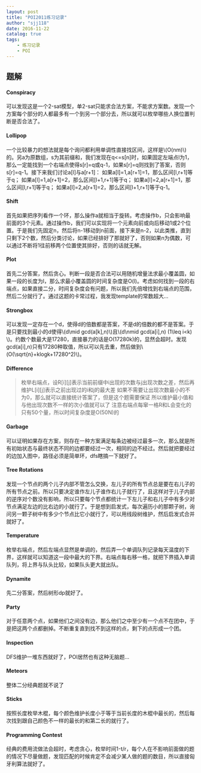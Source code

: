 ```yaml
---
layout: post
title: "POI2011练习记录"
author: "sjj118"
date: 2016-11-22
catalog: true
tags:
    - 练习记录
    - POI
---
```



## 题解


#### Conspiracy
可以发现这是一个2-sat模型，单2-sat只能求合法方案，不能求方案数。发现一个方案每个部分的人都最多有一个到另一个部分去，所以就可以枚举哪些人换位置判断是否合法了。

#### Lollipop
一个比较暴力的想法就是每个询问都利用单调性直接找区间，这样是\\(O(nm)\\)的。另a为原数组，s为其前缀和，我们发现在q<=s[n]时，如果固定左端点l为1，那么一定能找到一个右端点使得s[r]=q或q-1，如果s[r]=q则找到了答案，否则s[r]=q-1。接下来我们讨论a[l]与a[r+1]：
如果a[l]=1,a[r+1]=1，那么区间[l,r+1]等于q；
如果a[l]=1,a[r+1]=2，那么区间[l+1,r+1]等于q；
如果a[l]=2,a[r+1]=1，那么区间[l,r+1]等于q；
如果a[l]=2,a[r+1]=2，那么区间[l+1,r+1]等于q-1。


#### Shift
首先如果把序列看作一个环，那么操作a就相当于旋转。考虑操作b，只会影响最前面的3个元素。通过操作b，我们可以实现将一个元素向前或向后移动1或2个位置。于是我们先固定n，然后将n-1移动到n前面，接下来是n-2，以此类推，直到只剩下2个数，然后分类讨论，如果已经排好了那就好了，否则如果n为偶数，可以通过不断将1往前移两个位置使其排好，否则的话就无解。

#### Plot
首先二分答案，然后贪心。判断一段是否合法可以用随机增量法求最小覆盖圆，如果一段的长度为l，那么求最小覆盖圆的时间复杂度是O(l)。考虑如何找到一段的右端点，如果直接二分，时间复杂度会有问题，所以我们先倍增找到右端点的范围，然后二分就行了。通过这题的卡常过程，我发现template的常数超大...

#### Strongbox

可以发现一定存在一个d，使得d的倍数都是答案，不是d的倍数的都不是答案。于是只要找到最小的d使得\\(d\mid gcd(a[k],n)\\)且\\(d\nmid gcd(a[i],n) (1\leq i<k) \\)。约数个数最大是17280，直接暴力的话是O(17280k)的，显然会超时。发现gcd(a[i],n)只有17280种取值，所以可以先去重，然后做到\\(O(\sqrt{n}+klogk+17280^2)\\)。

#### Difference

> 枚举右端点，设R[i][j]表示当前前缀中i出现的次数与j出现次数之差，然后再维护L[i][j]表示之前出现过的i和j的最大差
> 如果不需要让出现次数最小的不为0，那么就可以直接统计答案了，但是这个题需要保证
> 所以维护最小值和与他出现次数不一样的次小值就可以了
> 注意右端点每窜一格R和L会变化的只有50个量，所以时间复杂度是O(50N)的

#### Garbage
可以证明如果存在方案，则存在一种方案满足每条边被经过最多一次，那么就是所有初始状态与最终状态不同的边都要经过一次，相同的边不经过。然后就把要经过的边加入图中，路径必须是简单环，dfs瞎搞一下就好了。

#### Tree Rotations
发现一个节点的两个儿子内部不管怎么交换，左儿子的所有节点总是要在右儿子的所有节点之前。所以只要决定谁作左儿子谁作右儿子就行了，且这样对于儿子内部的逆序对个数没有影响，所以只要每个节点都统计一下左儿子和右儿子中有多少对节点满足左边的比右边的小就行了。于是想到启发式，每次遍历小的那颗子树，询问另一颗子树中有多少个节点比它小就行了，可以用线段树维护，然后启发式合并就好了。

#### Temperature
枚举右端点，然后左端点显然是单调的，然后弄一个单调队列记录每天温度的下界，这样就可以知道这一段中最大的下界。右端点每右移一格，就把下界插入单调队列，将上界与队头比较，如果队头更大就出队。

#### Dynamite
先二分答案，然后树形dp就好了。

#### Party
对于任意两个点，如果他们之间没有边，那么他们之中至少有一个点不在团中，于是把这两个点都删掉。不断重复直到找不到这样的点，剩下的点形成一个团。

#### Inspection
DFS维护一堆东西就好了，POI居然也有这种无脑题...

#### Meteors
整体二分经典题就不说了

#### Sticks
按照长度枚举木棍，每个颜色维护长度小于等于当前长度的木棍中最长的，然后每次找到跟自己颜色不一样的最长的和第二长的就行了。

#### Programming Contest
经典的费用流做法会超时，考虑贪心，枚举时间1-t/r，每个人在不影响前面做的题的情况下尽量做题，发现匹配的时候肯定不会减少某人做的题的数目，所以直接匈牙利算法就好了。
